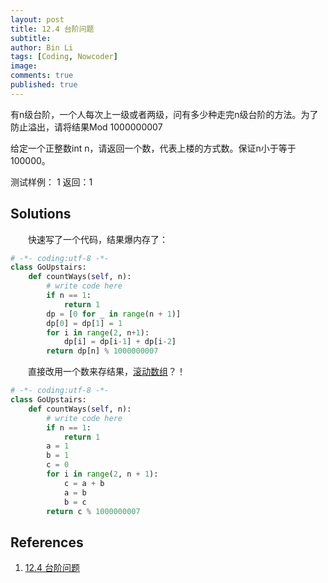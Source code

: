 ```yaml
---
layout: post
title: 12.4 台阶问题
subtitle: 
author: Bin Li
tags: [Coding, Nowcoder]
image: 
comments: true
published: true
---
```


有n级台阶，一个人每次上一级或者两级，问有多少种走完n级台阶的方法。为了防止溢出，请将结果Mod 1000000007

给定一个正整数int n，请返回一个数，代表上楼的方式数。保证n小于等于100000。

测试样例：
1
返回：1

## Solutions
　　快速写了一个代码，结果爆内存了：


```python
# -*- coding:utf-8 -*-
class GoUpstairs:
    def countWays(self, n):
        # write code here
        if n == 1:
            return 1
        dp = [0 for _ in range(n + 1)]
        dp[0] = dp[1] = 1
        for i in range(2, n+1):
            dp[i] = dp[i-1] + dp[i-2]
        return dp[n] % 1000000007
```

　　直接改用一个数来存结果，[滚动数组](https://blog.csdn.net/u012965373/article/details/52180788)？！

```python
# -*- coding:utf-8 -*-
class GoUpstairs:
    def countWays(self, n):
        # write code here
        if n == 1:
            return 1
        a = 1
        b = 1
        c = 0
        for i in range(2, n + 1):
            c = a + b
            a = b
            b = c
        return c % 1000000007
```

## References
1. [12.4 台阶问题](https://www.nowcoder.com/study/vod/1/12/4)